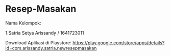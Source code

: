 # Resep-Masakan
Nama Kelompok:

1.Satria Setya Arissandy / 1641723011



Download Aplikasi di Playstore:
https://play.google.com/store/apps/details?id=com.arissandy.satria.newresepmasakan

